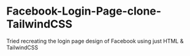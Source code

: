 # Facebook-Login-Page-clone-TailwindCSS

Tried recreating the login page design of Facebook using just HTML & TailwindCSS

